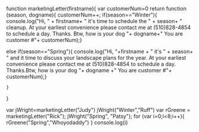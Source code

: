 function marketingLetter(firstname){
var customerNum=0
    return function (season, dogname){
    customerNum++;
if(season=="Winter"){
    console.log("Hi, " + firstname+ " it's time to schedule the " + season+ " cleanup.  At your earliest convenience please contact me at (510)828-4854 to schedule a day. Thanks. Btw, how is your dog "+ dogname+" You are customer #"+ customerNum);}
    
else if(season=="Spring"){
    console.log("Hi, "+firstname + " it's " + season+ " and it time to discuss your landscape plans for the year.  At your earliest convenience please contact me at (510)828-4854 to schedule a day. Thanks.Btw, how is your dog "+ dogname +" You are customer #"+ customerNum);}  
    
   
    }

}    


var jWright=marketingLetter("Judy")
jWright("Winter","Ruff")
var rGreene = marketingLetter("Rick");
jWright("Spring", "Patsy");
for (var i=0;i<8;i++){
    rGreene("Spring","Whoyodaddy")
}
console.log(i)
